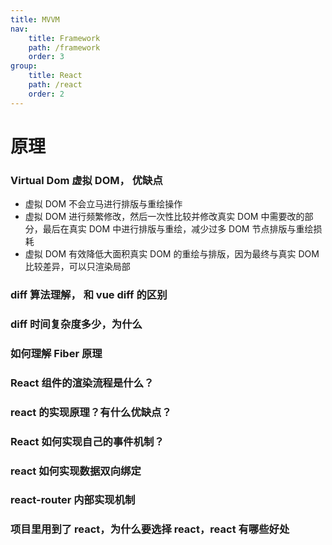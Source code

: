 ```yaml
---
title: MVVM
nav:
    title: Framework
    path: /framework
    order: 3
group:
    title: React
    path: /react
    order: 2
---
```


# 原理

### Virtual Dom 虚拟 DOM， 优缺点

-   虚拟 DOM 不会立马进行排版与重绘操作
-   虚拟 DOM 进行频繁修改，然后一次性比较并修改真实 DOM 中需要改的部分，最后在真实 DOM 中进行排版与重绘，减少过多 DOM 节点排版与重绘损耗
-   虚拟 DOM 有效降低大面积真实 DOM 的重绘与排版，因为最终与真实 DOM 比较差异，可以只渲染局部

### diff 算法理解， 和 vue diff 的区别

### diff 时间复杂度多少，为什么

### 如何理解 Fiber 原理

### React 组件的渲染流程是什么？

### react 的实现原理？有什么优缺点？

### React 如何实现自己的事件机制？

### react 如何实现数据双向绑定

### react-router 内部实现机制

### 项目里用到了 react，为什么要选择 react，react 有哪些好处
